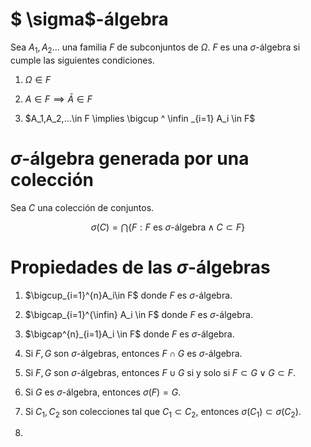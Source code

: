 # $ \sigma$-álgebra

Sea $A_1,A_2...$ una familia $F$ de subconjuntos de $\Omega$. $F$ es una $\sigma$-álgebra si cumple las siguientes condiciones.

1. $\Omega \in F$

2. $A \in F \implies \bar A \in F$

3. $A_1,A_2,...\in F \implies \bigcup ^ \infin _{i=1} A_i \in F$

# $\sigma$-álgebra generada por una colección

Sea $C$ una colección de conjuntos.

$$
\sigma (C) = \bigcap \{ F: F \text{ es } \sigma \text {-álgebra} \wedge C \subset F\}
$$

# Propiedades de las $\sigma$-álgebras

1. $\bigcup_{i=1}^{n}A_i\in F$ donde $F$ es $\sigma$-álgebra.

2. $\bigcap_{i=1}^{\infin} A_i \in F$ donde $F$ es $\sigma$-álgebra.

3. $\bigcap^{n}_{i=1}A_i \in F$ donde $F$ es $\sigma$-álgebra.

4. Si $F,G$ son $\sigma$-álgebras, entonces $F \cap G$ es $\sigma$-álgebra.

5. Si $F,G$ son $\sigma$-álgebras, entonces $F\cup G$ si y solo si $F \subset G \vee G \subset F$.

6. Si $G$ es $\sigma$-álgebra, entonces $\sigma(F)=G$.

7. Si $C_1,C_2$ son colecciones tal que $C_1 \subset C_2$, entonces $\sigma(C_1) \subset \sigma(C_2)$.

8. 
